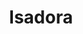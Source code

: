 ---
title: "Isadora"
url: /ciudad-autonoma-de-buenos-aires/isadora-avenida-triunvirato/
shop: Kleidung
---